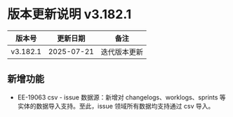 # 版本更新说明 v3.182.1

| 版本号<br/>   | 更新日期<br/>   | 备注<br/>         |
| ------------- | --------------- | ----------------- |
| v3.182.1<br/> | 2025-07-21<br/> | 迭代版本更新<br/> |

## 新增功能

- EE-19063 csv - issue 数据源：新增对 changelogs、worklogs、sprints 等实体的数据导入支持。至此，issue 领域所有数据均支持通过 csv 导入。

